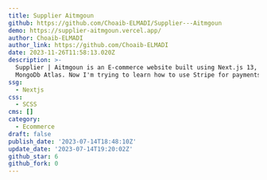 ```yaml
---
title: Supplier Aitmgoun
github: https://github.com/Choaib-ELMADI/Supplier---Aitmgoun
demo: https://supplier-aitmgoun.vercel.app/
author: Choaib-ELMADI
author_link: https://github.com/Choaib-ELMADI
date: 2023-11-26T11:58:13.020Z
description: >-
  Supplier | Aitmgoun is an E-commerce website built using Next.js 13, Sass and
  MongoDb Atlas. Now I'm trying to learn how to use Stripe for payments.
ssg:
  - Nextjs
css:
  - SCSS
cms: []
category:
  - Ecommerce
draft: false
publish_date: '2023-07-14T18:48:10Z'
update_date: '2023-07-14T19:20:02Z'
github_star: 6
github_fork: 0
---
```

